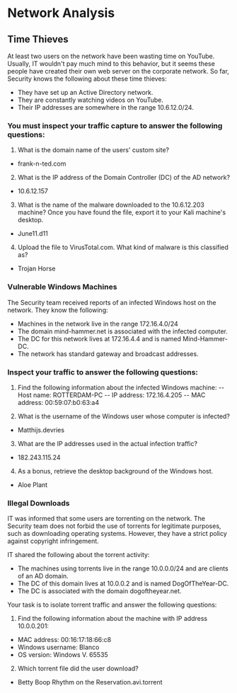 # Network Analysis
## Time Thieves
At least two users on the network have been wasting time on YouTube. Usually, IT wouldn't pay much mind to this behavior, but it seems these people have created their own web server on the corporate network. So far, Security knows the following about these time thieves:
- They have set up an Active Directory network.
- They are constantly watching videos on YouTube.
- Their IP addresses are somewhere in the range 10.6.12.0/24.

### You must inspect your traffic capture to answer the following questions:

1. What is the domain name of the users' custom site?
 - frank-n-ted.com
 
2. What is the IP address of the Domain Controller (DC) of the AD network?
 - 10.6.12.157
3. What is the name of the malware downloaded to the 10.6.12.203 machine? Once you have found the file, export it to your Kali machine's desktop.
 - June11.d11
4. Upload the file to VirusTotal.com. What kind of malware is this classified as?
 - Trojan Horse
 
 
### Vulnerable Windows Machines
The Security team received reports of an infected Windows host on the network. They know the following:
- Machines in the network live in the range 172.16.4.0/24
- The domain mind-hammer.net is associated with the infected computer.
- The DC for this network lives at 172.16.4.4 and is named Mind-Hammer-DC.
- The network has standard gateway and broadcast addresses.

### Inspect your traffic to answer the following questions:

1. Find the following information about the infected Windows machine:
-- Host name: ROTTERDAM-PC
-- IP address: 172.16.4.205
-- MAC address: 00:59:07:b0:63:a4

2. What is the username of the Windows user whose computer is infected?
- Matthijs.devries
 
3. What are the IP addresses used in the actual infection traffic?
- 182.243.115.24
 
4. As a bonus, retrieve the desktop background of the Windows host.
- Aloe Plant

### Illegal Downloads

IT was informed that some users are torrenting on the network. The Security team does not forbid the use of torrents for legitimate purposes, such as downloading operating systems. However, they have a strict policy against copyright infringement.

IT shared the following about the torrent activity:
- The machines using torrents live in the range 10.0.0.0/24 and are clients of an AD domain.
- The DC of this domain lives at 10.0.0.2 and is named DogOfTheYear-DC.
- The DC is associated with the domain dogoftheyear.net.

Your task is to isolate torrent traffic and answer the following questions:

1. Find the following information about the machine with IP address 10.0.0.201:
 - MAC address: 00:16:17:18:66:c8
 - Windows username: Blanco
 - OS version: Windows V. 65535

2. Which torrent file did the user download?
- Betty Boop Rhythm on the Reservation.avi.torrent
